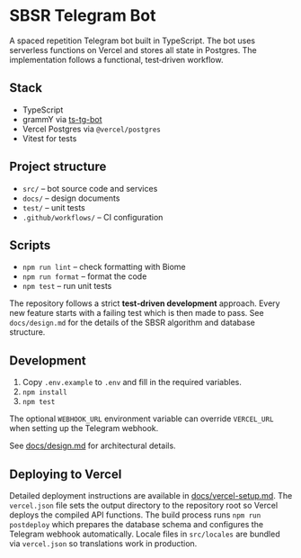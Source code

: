 # SBSR Telegram Bot

A spaced repetition Telegram bot built in TypeScript. The bot uses serverless functions on Vercel and stores all state in Postgres.  The implementation follows a functional, test‑driven workflow.

## Stack

- TypeScript
- grammY via [ts-tg-bot](https://github.com/ExposedCat/ts-tg-bot)
- Vercel Postgres via `@vercel/postgres`
- Vitest for tests

## Project structure

- `src/` – bot source code and services
- `docs/` – design documents
- `test/` – unit tests
- `.github/workflows/` – CI configuration

## Scripts

- `npm run lint` – check formatting with Biome
- `npm run format` – format the code
- `npm test` – run unit tests

The repository follows a strict **test‑driven development** approach.  Every new feature starts with a failing test which is then made to pass.  See `docs/design.md` for the details of the SBSR algorithm and database structure.

## Development

1. Copy `.env.example` to `.env` and fill in the required variables.
2. `npm install`
3. `npm test`

The optional `WEBHOOK_URL` environment variable can override `VERCEL_URL` when
setting up the Telegram webhook.

See [docs/design.md](docs/design.md) for architectural details.

## Deploying to Vercel

Detailed deployment instructions are available in
[docs/vercel-setup.md](docs/vercel-setup.md). The `vercel.json` file
sets the output directory to the repository root so Vercel deploys the
compiled API functions. The build process runs `npm run postdeploy`
which prepares the database schema and configures the Telegram webhook
automatically. Locale files in `src/locales` are bundled via
`vercel.json` so translations work in production.
